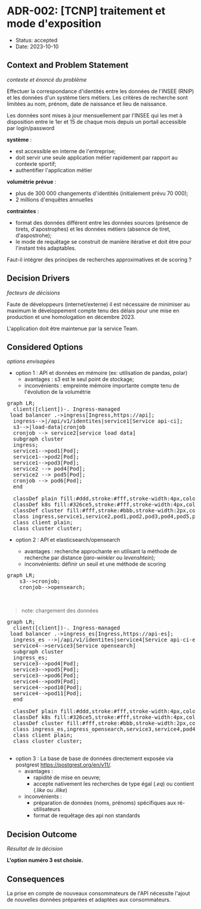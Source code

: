 <script type="module">
  import mermaid from 'https://cdn.jsdelivr.net/npm/mermaid@11/dist/mermaid.esm.min.mjs';
</script>

# ADR-002: [TCNP] traitement et mode d'exposition

- Status: accepted
- Date: 2023-10-10

## Context and Problem Statement
*contexte et énoncé du problème*

Effectuer la correspondance d'identités entre les données de l'INSEE (RNIP) et les données d'un système tiers métiers. Les critères de recherche sont limitées au nom, prénom, date de naissance et lieu de naissance.

Les données sont mises à jour mensuellement par l'INSEE qui les met à disposition entre le 1er et 15 de chaque mois depuis un portail accessible par login/password


**système** :

- est accessible en interne de l'entreprise;
- doit servir une seule application métier rapidement par rapport au contexte sportif;
- authentifier l'application métier

**volumétrie prévue** :

- plus de 300 000 changements d'identités (initialement prévu 70 000);
- 2 millions d'enquêtes annuelles

**contraintes** :

- format des données différent entre les données sources (présence de tirets, d'apostrophes) et les données métiers (absence de tiret, d'aspostrohe);
- le mode de requêtage se construit de manière itérative et doit être pour l'instant très adaptables.
  

Faut-il intégrer des principes de recherches approximatives et de scoring ?
   
## Decision Drivers
*facteurs de décisions*

Faute de développeurs (internet/externe) il est nécessaire de minimiser au maximum le développement compte tenu des délais pour une mise en production et une homologation en décembre 2023.

L'application doit être maintenue par la service Team.

## Considered Options
*options envisagées*

  - option 1 : API et données en mémoire (ex: utilisation de pandas, polar)
    - avantages : s3 est le seul point de stockage;
    - inconvénients : empreinte mémoire importante compte tenu de l'évolution de la volumétrie  

<pre class="mermaid">
graph LR;
  client([client])-. Ingress-managed <br> load balancer .->ingress[Ingress,https://api];
  ingress-->|/api/v1/identites|service1[Service api-ci];
  s3-->|load-data|cronjob
  cronjob --> service2[service load data]
  subgraph cluster
  ingress;
  service1-->pod1[Pod];
  service1-->pod2[Pod];
  service1-->pod3[Pod];
  service2 --> pod4[Pod];
  service2 --> pod5[Pod];
  cronjob --> pod6[Pod];
  end
  
  classDef plain fill:#ddd,stroke:#fff,stroke-width:4px,color:#000;
  classDef k8s fill:#326ce5,stroke:#fff,stroke-width:4px,color:#fff;
  classDef cluster fill:#fff,stroke:#bbb,stroke-width:2px,color:#326ce5;
  class ingress,service1,service2,pod1,pod2,pod3,pod4,pod5,pod6 k8s;
  class client plain;
  class cluster cluster;
</pre>

- option 2 : API et elasticsearch/opensearch
  
    - avantages : recherche approchante en utilisant la méthode de recherche par distance (*jaro-winkler* ou *levenshtein*);
    - inconvénients: définir un seuil et une méthode de scoring
   
 <pre class="mermaid">
graph LR;
    s3-->cronjob;
    cronjob-->opensearch;
 
 </pre>
> note: chargement des données

<pre class="mermaid">
graph LR;
  client([client])-. Ingress-managed <br> load balancer .->ingress_es[Ingress,https://api-es];
  ingress_es -->|/api/v1/identites|service4[Service api-ci-es];
  service4-->service3[Service opensearch]
  subgraph cluster
  ingress_es;
  service3-->pod4[Pod];
  service3-->pod5[Pod];
  service3-->pod6[Pod];
  service4-->pod9[Pod];
  service4-->pod10[Pod];
  service4-->pod11[Pod];
  end
  
  classDef plain fill:#ddd,stroke:#fff,stroke-width:4px,color:#000;
  classDef k8s fill:#326ce5,stroke:#fff,stroke-width:4px,color:#fff;
  classDef cluster fill:#fff,stroke:#bbb,stroke-width:2px,color:#326ce5;
  class ingress_es,ingress_opensearch,service3,service4,pod4,pod5,pod6,pod7,pod8,pod9,pod10,pod11 k8s;
  class client plain;
  class cluster cluster;

</pre>

  - option 3 : La base de base de données directement exposée via postgrest https://postgrest.org/en/v11/.
    - avantages :
      - rapidité de mise en oeuvre;
      - accepte nativement les recherches de type égal (*.eq*) ou contient (*.like* ou *.ilike*) 
    - inconvénients : 
      - préparation de données (noms, prénoms) spécifiques aux ré-utilisateurs
      - format de requêtage des api non standards

## Decision Outcome
*Résultat de la décision*

  **L'option numéro 3 est choisie.**

## Consequences

La prise en compte de nouveaux consommateurs de l'API nécessite l'ajout de nouvelles données préparées et adaptées aux consommateurs.
